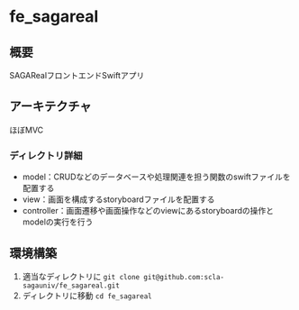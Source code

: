# fe_sagareal
## 概要
SAGARealフロントエンドSwiftアプリ

## アーキテクチャ
ほぼMVC
### ディレクトリ詳細
- model：CRUDなどのデータベースや処理関連を担う関数のswiftファイルを配置する
- view：画面を構成するstoryboardファイルを配置する
- controller：画面遷移や画面操作などのviewにあるstoryboardの操作とmodelの実行を行う

## 環境構築

1. 適当なディレクトリに ```git clone git@github.com:scla-sagauniv/fe_sagareal.git```
1. ディレクトリに移動 ```cd fe_sagareal```
